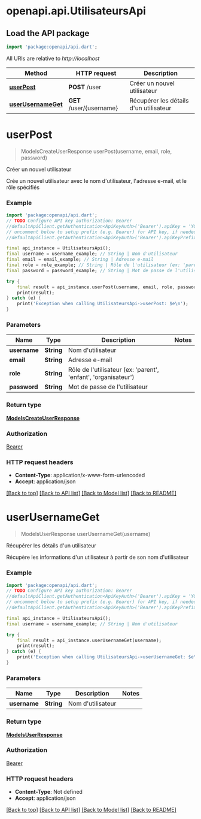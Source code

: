 # openapi.api.UtilisateursApi

## Load the API package
```dart
import 'package:openapi/api.dart';
```

All URIs are relative to *http://localhost*

Method | HTTP request | Description
------------- | ------------- | -------------
[**userPost**](UtilisateursApi.md#userpost) | **POST** /user | Créer un nouvel utilisateur
[**userUsernameGet**](UtilisateursApi.md#userusernameget) | **GET** /user/{username} | Récupérer les détails d'un utilisateur


# **userPost**
> ModelsCreateUserResponse userPost(username, email, role, password)

Créer un nouvel utilisateur

Crée un nouvel utilisateur avec le nom d'utilisateur, l'adresse e-mail, et le rôle spécifiés

### Example
```dart
import 'package:openapi/api.dart';
// TODO Configure API key authorization: Bearer
//defaultApiClient.getAuthentication<ApiKeyAuth>('Bearer').apiKey = 'YOUR_API_KEY';
// uncomment below to setup prefix (e.g. Bearer) for API key, if needed
//defaultApiClient.getAuthentication<ApiKeyAuth>('Bearer').apiKeyPrefix = 'Bearer';

final api_instance = UtilisateursApi();
final username = username_example; // String | Nom d'utilisateur
final email = email_example; // String | Adresse e-mail
final role = role_example; // String | Rôle de l'utilisateur (ex: 'parent', 'enfant', 'organisateur')
final password = password_example; // String | Mot de passe de l'utilisateur

try {
    final result = api_instance.userPost(username, email, role, password);
    print(result);
} catch (e) {
    print('Exception when calling UtilisateursApi->userPost: $e\n');
}
```

### Parameters

Name | Type | Description  | Notes
------------- | ------------- | ------------- | -------------
 **username** | **String**| Nom d'utilisateur | 
 **email** | **String**| Adresse e-mail | 
 **role** | **String**| Rôle de l'utilisateur (ex: 'parent', 'enfant', 'organisateur') | 
 **password** | **String**| Mot de passe de l'utilisateur | 

### Return type

[**ModelsCreateUserResponse**](ModelsCreateUserResponse.md)

### Authorization

[Bearer](../README.md#Bearer)

### HTTP request headers

 - **Content-Type**: application/x-www-form-urlencoded
 - **Accept**: application/json

[[Back to top]](#) [[Back to API list]](../README.md#documentation-for-api-endpoints) [[Back to Model list]](../README.md#documentation-for-models) [[Back to README]](../README.md)

# **userUsernameGet**
> ModelsUserResponse userUsernameGet(username)

Récupérer les détails d'un utilisateur

Récupère les informations d'un utilisateur à partir de son nom d'utilisateur

### Example
```dart
import 'package:openapi/api.dart';
// TODO Configure API key authorization: Bearer
//defaultApiClient.getAuthentication<ApiKeyAuth>('Bearer').apiKey = 'YOUR_API_KEY';
// uncomment below to setup prefix (e.g. Bearer) for API key, if needed
//defaultApiClient.getAuthentication<ApiKeyAuth>('Bearer').apiKeyPrefix = 'Bearer';

final api_instance = UtilisateursApi();
final username = username_example; // String | Nom d'utilisateur

try {
    final result = api_instance.userUsernameGet(username);
    print(result);
} catch (e) {
    print('Exception when calling UtilisateursApi->userUsernameGet: $e\n');
}
```

### Parameters

Name | Type | Description  | Notes
------------- | ------------- | ------------- | -------------
 **username** | **String**| Nom d'utilisateur | 

### Return type

[**ModelsUserResponse**](ModelsUserResponse.md)

### Authorization

[Bearer](../README.md#Bearer)

### HTTP request headers

 - **Content-Type**: Not defined
 - **Accept**: application/json

[[Back to top]](#) [[Back to API list]](../README.md#documentation-for-api-endpoints) [[Back to Model list]](../README.md#documentation-for-models) [[Back to README]](../README.md)

